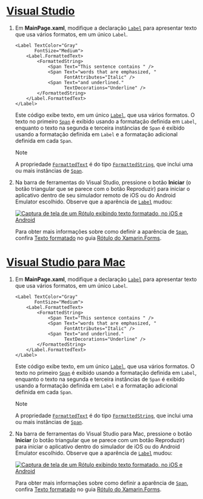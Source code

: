 # <a name="visual-studiotabvswin"></a>[Visual Studio](#tab/vswin)

1. Em **MainPage.xaml**, modifique a declaração [`Label`](xref:Xamarin.Forms.Label) para apresentar texto que usa vários formatos, em um único `Label`.

    ```xaml
    <Label TextColor="Gray"
           FontSize="Medium">
        <Label.FormattedText>
            <FormattedString>
                <Span Text="This sentence contains " />
                <Span Text="words that are emphasized, "
                      FontAttributes="Italic" />
                <Span Text="and underlined."
                      TextDecorations="Underline" />
            </FormattedString>
        </Label.FormattedText>
    </Label>
    ```

    Este código exibe texto, em um único [`Label`](xref:Xamarin.Forms.Label), que usa vários formatos. O texto no primeiro [`Span`](xref:Xamarin.Forms.Span) é exibido usando a formatação definida em `Label`, enquanto o texto na segunda e terceira instâncias de `Span` é exibido usando a formatação definida em `Label` e a formatação adicional definida em cada `Span`.

    > [!NOTE]
    > A propriedade [`FormattedText`](xref:Xamarin.Forms.Label.FormattedText) é do tipo [`FormattedString`](xref:Xamarin.Forms.FormattedString), que inclui uma ou mais instâncias de [`Span`](xref:Xamarin.Forms.Span).

1. Na barra de ferramentas do Visual Studio, pressione o botão **Iniciar** (o botão triangular que se parece com o botão Reproduzir) para iniciar o aplicativo dentro de seu simulador remoto de iOS ou do Android Emulator escolhido. Observe que a aparência de [`Label`](xref:Xamarin.Forms.Label) mudou:

    [![Captura de tela de um Rótulo exibindo texto formatado, no iOS e Android](../images/label-formatted-text.png "Rótulo com texto formatado")](../images/label-formatted-text-large.png#lightbox "Rótulo com texto formatado")

    Para obter mais informações sobre como definir a aparência de [`Span`](xref:Xamarin.Forms.Span), confira [Texto formatado](~/xamarin-forms/user-interface/text/label.md#formatted-text) no guia [Rótulo do Xamarin.Forms](~/xamarin-forms/user-interface/text/label.md).

# <a name="visual-studio-for-mactabvsmac"></a>[Visual Studio para Mac](#tab/vsmac)

1. Em **MainPage.xaml**, modifique a declaração [`Label`](xref:Xamarin.Forms.Label) para apresentar texto que usa vários formatos, em um único `Label`.

    ```xaml
    <Label TextColor="Gray"
           FontSize="Medium">
        <Label.FormattedText>
            <FormattedString>
                <Span Text="This sentence contains " />
                <Span Text="words that are emphasized, "
                      FontAttributes="Italic" />
                <Span Text="and underlined."
                      TextDecorations="Underline" />
            </FormattedString>
        </Label.FormattedText>
    </Label>
    ```

    Este código exibe texto, em um único [`Label`](xref:Xamarin.Forms.Label), que usa vários formatos. O texto no primeiro [`Span`](xref:Xamarin.Forms.Span) é exibido usando a formatação definida em `Label`, enquanto o texto na segunda e terceira instâncias de `Span` é exibido usando a formatação definida em `Label` e a formatação adicional definida em cada `Span`.

    > [!NOTE]
    > A propriedade [`FormattedText`](xref:Xamarin.Forms.Label.FormattedText) é do tipo [`FormattedString`](xref:Xamarin.Forms.FormattedString), que inclui uma ou mais instâncias de [`Span`](xref:Xamarin.Forms.Span).

1. Na barra de ferramentas do Visual Studio para Mac, pressione o botão **Iniciar** (o botão triangular que se parece com um botão Reproduzir) para iniciar o aplicativo dentro do simulador de iOS ou do Android Emulator escolhido. Observe que a aparência de [`Label`](xref:Xamarin.Forms.Label) mudou:

    [![Captura de tela de um Rótulo exibindo texto formatado, no iOS e Android](../images/label-formatted-text.png "Rótulo com texto formatado")](../images/label-formatted-text-large.png#lightbox "Rótulo com texto formatado")

    Para obter mais informações sobre como definir a aparência de [`Span`](xref:Xamarin.Forms.Span), confira [Texto formatado](~/xamarin-forms/user-interface/text/label.md#formatted-text) no guia [Rótulo do Xamarin.Forms](~/xamarin-forms/user-interface/text/label.md).
